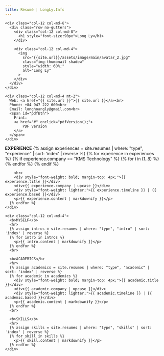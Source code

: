 ```yaml
---
title: Résumé | LongLy.Info
---
```


<div class="container resume">
  <div class="row no-gutters">

    <div class="col-12 col-md-8">
      <div class="row no-gutters">
        <div class="col-12 col-md-8">
          <h1 style="font-size:90px">Long Ly</h1>
        </div>

        <div class="col-12 col-md-4">
          <img
            src="{{site.url}}/assets/image/main/avatar_2.jpg"
            class="img-thumbnail shadow"
            style="width: 60%;"
            alt="Long Ly"
          >
        </div>
      </div>
    </div>

    <div class="col-12 col-md-4 mt-2">
      Web: <a href="{{ site.url }}">{{ site.url }}</a><br>
      Phone: +84 947 222 600<br>
      Email: longhoangly@gmail.com<br>
      <span id="pdfBtn">
        Print:
        <a href="#" onclick="pdfVersion();">
            PDF version
        </a>
      </span>
    </div>

  </div>

  <div class="row no-gutters mt-4">
    <div class="col-12 col-md-8 pe-5">
      <b>EXPERIENCE</b>
      {% assign experiences = site.resumes | where: "type", "experience" | sort: 'index' | reverse %}
      {% for experience in experiences %}
        {% if experience.company == "KMS Technology" %}
          {% for i in (1..8) %}
            <br>
          {% endfor %}
        {% endif %}

        <hr>
        <div style="font-weight: bold; margin-top: 4px;">{{ experience.title }}</div>
        <div>{{ experience.company | upcase }}</div>
        <div style="font-weight: lighter;">{{ experience.timeline }} | {{ experience.based }}</div>
        <p>{{ experience.content | markdownify }}</p>
      {% endfor %}
    </div>

    <div class="col-12 col-md-4">
      <b>MYSELF</b>
      <hr>
      {% assign intros = site.resumes | where: "type", "intro" | sort: 'index' | reverse %}
      {% for intro in intros %}
        <p>{{ intro.content | markdownify }}</p>
      {% endfor %}
      <br>

      <b>ACADEMICS</b>
      <hr>
      {% assign academics = site.resumes | where: "type", "academic" | sort: 'index' | reverse %}
      {% for academic in academics %}
        <div style="font-weight: bold; margin-top: 4px;">{{ academic.title }}</div>
        <div>{{ academic.company | upcase }}</div>
        <div style="font-weight: lighter;">{{ academic.timeline }} | {{ academic.based }}</div>
        <p>{{ academic.content | markdownify }}</p>
      {% endfor %}
      <br>

      <b>SKILLS</b>
      <hr>
      {% assign skills = site.resumes | where: "type", "skills" | sort: 'index' | reverse %}
      {% for skill in skills %}
        <p>{{ skill.content | markdownify }}</p>
      {% endfor %}
    </div>

  </div>
</div>
<br>

